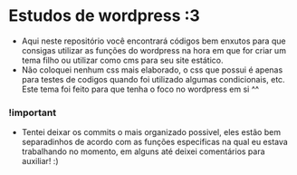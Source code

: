 # Estudos de wordpress :3
- Aqui neste repositório você encontrará códigos bem enxutos para que consigas utilizar as funções do wordpress na hora em que for criar um tema filho ou utilizar como cms para seu site estático.
- Não coloquei nenhum css mais elaborado, o css que possui é apenas para testes de codigos quando foi utilizado algumas condicionais, etc. Este tema foi feito para que tenha o foco no wordpress em si ^^

### !important
- Tentei deixar os commits o mais organizado possivel, eles estão bem separadinhos de acordo com as funções especificas na qual eu estava trabalhando no momento, em alguns até deixei comentários para auxiliar! :)
